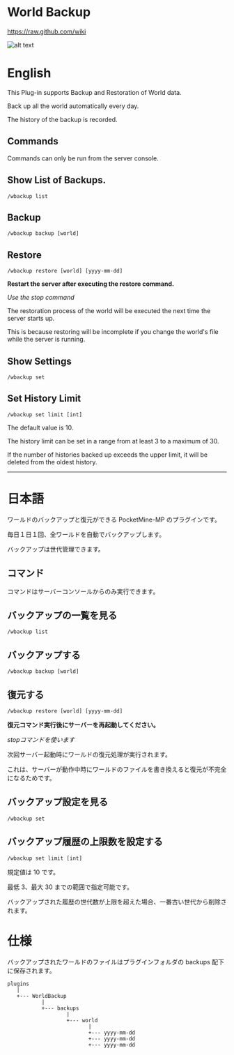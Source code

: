 # World Backup

https://raw.github.com/wiki

![alt text](http://url/to/img.png)

# English

This Plug-in supports Backup and Restoration of World data.

Back up all the world automatically every day.

The history of the backup is recorded.

## Commands

Commands can only be run from the server console.

## Show List of Backups.

```
/wbackup list
```

## Backup

```
/wbackup backup [world]
```

## Restore

```
/wbackup restore [world] [yyyy-mm-dd]
```

**Restart the server after executing the restore command.**

*Use the stop command*

The restoration process of the world will be executed the next time the server starts up.

This is because restoring will be incomplete if you change the world's file while the server is running.

## Show Settings

```
/wbackup set
```

## Set History Limit

```
/wbackup set limit [int]
```

The default value is 10.

The history limit can be set in a range from at least 3 to a maximum of 30.

If the number of histories backed up exceeds the upper limit, it will be deleted from the oldest history.


---


# 日本語

ワールドのバックアップと復元ができる PocketMine-MP のプラグインです。

毎日１日１回、全ワールドを自動でバックアップします。

バックアップは世代管理できます。


## コマンド

コマンドはサーバーコンソールからのみ実行できます。

## バックアップの一覧を見る

```
/wbackup list
```

## バックアップする

```
/wbackup backup [world]
```

## 復元する

```
/wbackup restore [world] [yyyy-mm-dd]
```

**復元コマンド実行後にサーバーを再起動してください。**

*stopコマンドを使います*

次回サーバー起動時にワールドの復元処理が実行されます。

これは、サーバーが動作中時にワールドのファイルを書き換えると復元が不完全になるためです。


## バックアップ設定を見る

```
/wbackup set
```

## バックアップ履歴の上限数を設定する

```
/wbackup set limit [int]
```

規定値は 10 です。

最低 3、最大 30 までの範囲で指定可能です。

バックアップされた履歴の世代数が上限を超えた場合、一番古い世代から削除されます。


# 仕様


バックアップされたワールドのファイルはプラグインフォルダの backups 配下に保存されます。


```
plugins
   |
   +--- WorldBackup
           |
           +--- backups
                   |
                   +--- world
                          |
                          +--- yyyy-mm-dd
                          +--- yyyy-mm-dd
                          +--- yyyy-mm-dd
```